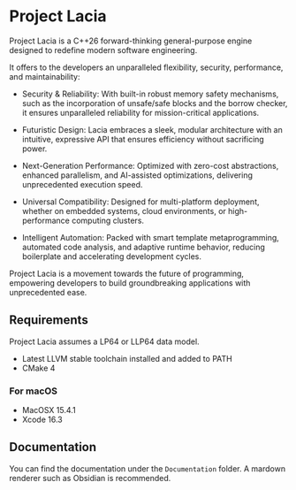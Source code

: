# Project Lacia

Project Lacia is a C++26 forward-thinking general-purpose engine designed to redefine modern software engineering.

It offers to the developers an unparalleled flexibility, security, performance, and maintainability:

- Security & Reliability: With built-in robust memory safety mechanisms, such as the incorporation of unsafe/safe blocks and the borrow checker, it ensures unparalleled reliability for mission-critical applications.

- Futuristic Design: Lacia embraces a sleek, modular architecture with an intuitive, expressive API that ensures efficiency without sacrificing power.

- Next-Generation Performance: Optimized with zero-cost abstractions, enhanced parallelism, and AI-assisted optimizations, delivering unprecedented execution speed.

- Universal Compatibility: Designed for multi-platform deployment, whether on embedded systems, cloud environments, or high-performance computing clusters.

- Intelligent Automation: Packed with smart template metaprogramming, automated code analysis, and adaptive runtime behavior, reducing boilerplate and accelerating development cycles.

Project Lacia is a movement towards the future of programming, empowering developers to build groundbreaking applications with unprecedented ease.


## Requirements

Project Lacia assumes a LP64 or LLP64 data model.

- Latest LLVM stable toolchain installed and added to PATH
- CMake 4


### For macOS

- MacOSX 15.4.1
- Xcode 16.3


## Documentation

You can find the documentation under the ``Documentation`` folder. A mardown renderer such as Obsidian is recommended.